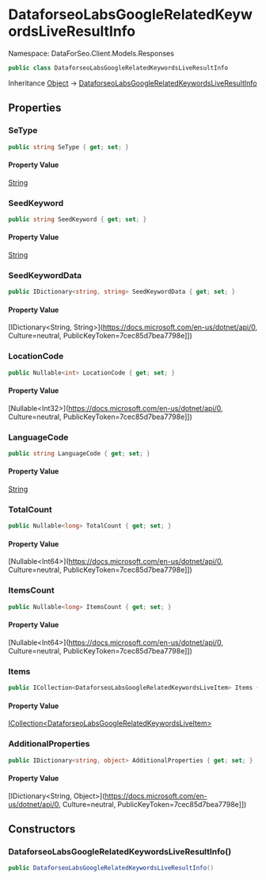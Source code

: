 # DataforseoLabsGoogleRelatedKeywordsLiveResultInfo

Namespace: DataForSeo.Client.Models.Responses

```csharp
public class DataforseoLabsGoogleRelatedKeywordsLiveResultInfo
```

Inheritance [Object](https://docs.microsoft.com/en-us/dotnet/api/Object) → [DataforseoLabsGoogleRelatedKeywordsLiveResultInfo](./DataforseoLabsGoogleRelatedKeywordsLiveResultInfo.md)

## Properties

### **SeType**

```csharp
public string SeType { get; set; }
```

#### Property Value

[String](https://docs.microsoft.com/en-us/dotnet/api/String)<br>

### **SeedKeyword**

```csharp
public string SeedKeyword { get; set; }
```

#### Property Value

[String](https://docs.microsoft.com/en-us/dotnet/api/String)<br>

### **SeedKeywordData**

```csharp
public IDictionary<string, string> SeedKeywordData { get; set; }
```

#### Property Value

[IDictionary&lt;String, String&gt;](https://docs.microsoft.com/en-us/dotnet/api/0, Culture=neutral, PublicKeyToken=7cec85d7bea7798e]])<br>

### **LocationCode**

```csharp
public Nullable<int> LocationCode { get; set; }
```

#### Property Value

[Nullable&lt;Int32&gt;](https://docs.microsoft.com/en-us/dotnet/api/0, Culture=neutral, PublicKeyToken=7cec85d7bea7798e]])<br>

### **LanguageCode**

```csharp
public string LanguageCode { get; set; }
```

#### Property Value

[String](https://docs.microsoft.com/en-us/dotnet/api/String)<br>

### **TotalCount**

```csharp
public Nullable<long> TotalCount { get; set; }
```

#### Property Value

[Nullable&lt;Int64&gt;](https://docs.microsoft.com/en-us/dotnet/api/0, Culture=neutral, PublicKeyToken=7cec85d7bea7798e]])<br>

### **ItemsCount**

```csharp
public Nullable<long> ItemsCount { get; set; }
```

#### Property Value

[Nullable&lt;Int64&gt;](https://docs.microsoft.com/en-us/dotnet/api/0, Culture=neutral, PublicKeyToken=7cec85d7bea7798e]])<br>

### **Items**

```csharp
public ICollection<DataforseoLabsGoogleRelatedKeywordsLiveItem> Items { get; set; }
```

#### Property Value

[ICollection&lt;DataforseoLabsGoogleRelatedKeywordsLiveItem&gt;](./DataforseoLabsGoogleRelatedKeywordsLiveItem.md)<br>

### **AdditionalProperties**

```csharp
public IDictionary<string, object> AdditionalProperties { get; set; }
```

#### Property Value

[IDictionary&lt;String, Object&gt;](https://docs.microsoft.com/en-us/dotnet/api/0, Culture=neutral, PublicKeyToken=7cec85d7bea7798e]])<br>

## Constructors

### **DataforseoLabsGoogleRelatedKeywordsLiveResultInfo()**

```csharp
public DataforseoLabsGoogleRelatedKeywordsLiveResultInfo()
```
